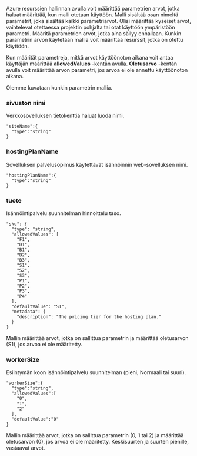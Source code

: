 Azure resurssien hallinnan avulla voit määrittää parametrien arvot, jotka haluat määrittää, kun malli otetaan käyttöön. Malli sisältää osan nimeltä parametrit, joka sisältää kaikki parametriarvot.
Olisi määrittää kyseiset arvot, vaihtelevat otettaessa projektin pohjalta tai otat käyttöön ympäristöön parametri. Määritä parametrien arvot, jotka aina säilyy ennallaan. Kunkin parametrin arvon käytetään mallia voit määrittää resurssit, jotka on otettu käyttöön. 

Kun määrität parametreja, mitkä arvot käyttöönoton aikana voit antaa käyttäjän määrittää **allowedValues** -kentän avulla. **Oletusarvo** -kentän avulla voit määrittää arvon parametri, jos arvoa ei ole annettu käyttöönoton aikana.

Olemme kuvataan kunkin parametrin mallia.

### <a name="sitename"></a>sivuston nimi

Verkkosovelluksen tietokenttiä haluat luoda nimi.

    "siteName":{
      "type":"string"
    }

### <a name="hostingplanname"></a>hostingPlanName

Sovelluksen palvelusopimus käytettävät isännöinnin web-sovelluksen nimi.
    
    "hostingPlanName":{
      "type":"string"
    }

### <a name="sku"></a>tuote

Isännöintipalvelu suunnitelman hinnoittelu taso.

    "sku": {
      "type": "string",
      "allowedValues": [
        "F1",
        "D1",
        "B1",
        "B2",
        "B3",
        "S1",
        "S2",
        "S3",
        "P1",
        "P2",
        "P3",
        "P4"
      ],
      "defaultValue": "S1",
      "metadata": {
        "description": "The pricing tier for the hosting plan."
      }
    }

Mallin määrittää arvot, jotka on sallittua parametrin ja määrittää oletusarvon (S1), jos arvoa ei ole määritetty.

### <a name="workersize"></a>workerSize

Esiintymän koon isännöintipalvelu suunnitelman (pieni, Normaali tai suuri).

    "workerSize":{
      "type":"string",
      "allowedValues":[
        "0",
        "1",
        "2"
      ],
      "defaultValue":"0"
    }
    
Mallin määrittää arvot, jotka on sallittua parametrin (0, 1 tai 2) ja määrittää oletusarvon (0), jos arvoa ei ole määritetty. Keskisuurten ja suurten pienille, vastaavat arvot.
